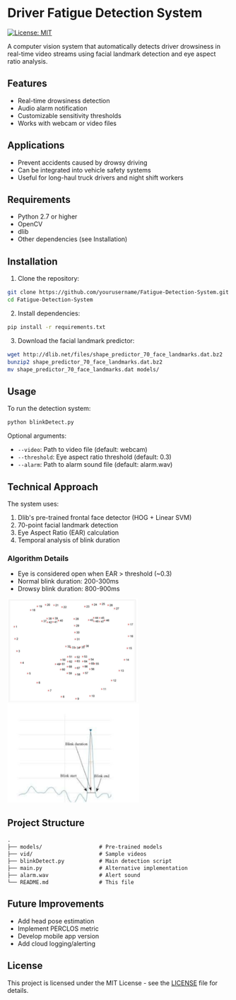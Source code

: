 # Driver Fatigue Detection System

[![License: MIT](https://img.shields.io/badge/License-MIT-yellow.svg)](https://opensource.org/licenses/MIT)

A computer vision system that automatically detects driver drowsiness in real-time video streams using facial landmark detection and eye aspect ratio analysis.

## Features
- Real-time drowsiness detection
- Audio alarm notification
- Customizable sensitivity thresholds
- Works with webcam or video files

## Applications
- Prevent accidents caused by drowsy driving
- Can be integrated into vehicle safety systems
- Useful for long-haul truck drivers and night shift workers

## Requirements
- Python 2.7 or higher
- OpenCV
- dlib
- Other dependencies (see Installation)

## Installation

1. Clone the repository:
```bash
git clone https://github.com/yourusername/Fatigue-Detection-System.git
cd Fatigue-Detection-System
```

2. Install dependencies:
```bash
pip install -r requirements.txt
```

3. Download the facial landmark predictor:
```bash
wget http://dlib.net/files/shape_predictor_70_face_landmarks.dat.bz2
bunzip2 shape_predictor_70_face_landmarks.dat.bz2
mv shape_predictor_70_face_landmarks.dat models/
```

## Usage
To run the detection system:
```bash
python blinkDetect.py
```

Optional arguments:
- `--video`: Path to video file (default: webcam)
- `--threshold`: Eye aspect ratio threshold (default: 0.3)
- `--alarm`: Path to alarm sound file (default: alarm.wav)

## Technical Approach
The system uses:
1. Dlib's pre-trained frontal face detector (HOG + Linear SVM)
2. 70-point facial landmark detection
3. Eye Aspect Ratio (EAR) calculation
4. Temporal analysis of blink duration

### Algorithm Details
- Eye is considered open when EAR > threshold (~0.3)
- Normal blink duration: 200-300ms
- Drowsy blink duration: 800-900ms

![Facial Landmarks](face.PNG)
![Eye Aspect Ratio](eye_aspect_ratio.PNG)

## Project Structure
```
.
├── models/                  # Pre-trained models
├── vid/                     # Sample videos
├── blinkDetect.py           # Main detection script
├── main.py                  # Alternative implementation
├── alarm.wav                # Alert sound
└── README.md                # This file
```

## Future Improvements
- Add head pose estimation
- Implement PERCLOS metric
- Develop mobile app version
- Add cloud logging/alerting

## License
This project is licensed under the MIT License - see the [LICENSE](LICENSE) file for details.
